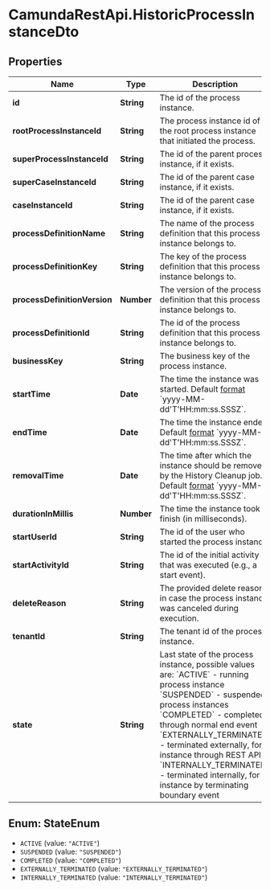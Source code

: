 # CamundaRestApi.HistoricProcessInstanceDto

## Properties
Name | Type | Description | Notes
------------ | ------------- | ------------- | -------------
**id** | **String** | The id of the process instance. | [optional] 
**rootProcessInstanceId** | **String** | The process instance id of the root process instance that initiated the process. | [optional] 
**superProcessInstanceId** | **String** | The id of the parent process instance, if it exists. | [optional] 
**superCaseInstanceId** | **String** | The id of the parent case instance, if it exists. | [optional] 
**caseInstanceId** | **String** | The id of the parent case instance, if it exists. | [optional] 
**processDefinitionName** | **String** | The name of the process definition that this process instance belongs to. | [optional] 
**processDefinitionKey** | **String** | The key of the process definition that this process instance belongs to. | [optional] 
**processDefinitionVersion** | **Number** | The version of the process definition that this process instance belongs to. | [optional] 
**processDefinitionId** | **String** | The id of the process definition that this process instance belongs to. | [optional] 
**businessKey** | **String** | The business key of the process instance. | [optional] 
**startTime** | **Date** | The time the instance was started. Default [format](https://docs.camunda.org/manual/develop/reference/rest/overview/date-format/) &#x60;yyyy-MM-dd&#x27;T&#x27;HH:mm:ss.SSSZ&#x60;. | [optional] 
**endTime** | **Date** | The time the instance ended. Default [format](https://docs.camunda.org/manual/develop/reference/rest/overview/date-format/) &#x60;yyyy-MM-dd&#x27;T&#x27;HH:mm:ss.SSSZ&#x60;. | [optional] 
**removalTime** | **Date** | The time after which the instance should be removed by the History Cleanup job. Default [format](https://docs.camunda.org/manual/develop/reference/rest/overview/date-format/) &#x60;yyyy-MM-dd&#x27;T&#x27;HH:mm:ss.SSSZ&#x60;. | [optional] 
**durationInMillis** | **Number** | The time the instance took to finish (in milliseconds). | [optional] 
**startUserId** | **String** | The id of the user who started the process instance. | [optional] 
**startActivityId** | **String** | The id of the initial activity that was executed (e.g., a start event). | [optional] 
**deleteReason** | **String** | The provided delete reason in case the process instance was canceled during execution. | [optional] 
**tenantId** | **String** | The tenant id of the process instance. | [optional] 
**state** | **String** | Last state of the process instance, possible values are:  &#x60;ACTIVE&#x60; - running process instance  &#x60;SUSPENDED&#x60; - suspended process instances  &#x60;COMPLETED&#x60; - completed through normal end event  &#x60;EXTERNALLY_TERMINATED&#x60; - terminated externally, for instance through REST API  &#x60;INTERNALLY_TERMINATED&#x60; - terminated internally, for instance by terminating boundary event | [optional] 

<a name="StateEnum"></a>
## Enum: StateEnum

* `ACTIVE` (value: `"ACTIVE"`)
* `SUSPENDED` (value: `"SUSPENDED"`)
* `COMPLETED` (value: `"COMPLETED"`)
* `EXTERNALLY_TERMINATED` (value: `"EXTERNALLY_TERMINATED"`)
* `INTERNALLY_TERMINATED` (value: `"INTERNALLY_TERMINATED"`)

